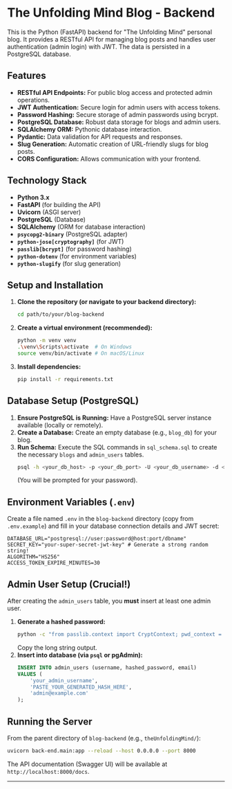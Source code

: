 # The Unfolding Mind Blog - Backend

This is the Python (FastAPI) backend for "The Unfolding Mind" personal blog. It provides a RESTful API for managing blog posts and handles user authentication (admin login) with JWT. The data is persisted in a PostgreSQL database.

## Features

- **RESTful API Endpoints:** For public blog access and protected admin operations.
- **JWT Authentication:** Secure login for admin users with access tokens.
- **Password Hashing:** Secure storage of admin passwords using bcrypt.
- **PostgreSQL Database:** Robust data storage for blogs and admin users.
- **SQLAlchemy ORM:** Pythonic database interaction.
- **Pydantic:** Data validation for API requests and responses.
- **Slug Generation:** Automatic creation of URL-friendly slugs for blog posts.
- **CORS Configuration:** Allows communication with your frontend.

## Technology Stack

- **Python 3.x**
- **FastAPI** (for building the API)
- **Uvicorn** (ASGI server)
- **PostgreSQL** (Database)
- **SQLAlchemy** (ORM for database interaction)
- **`psycopg2-binary`** (PostgreSQL adapter)
- **`python-jose[cryptography]`** (for JWT)
- **`passlib[bcrypt]`** (for password hashing)
- **`python-dotenv`** (for environment variables)
- **`python-slugify`** (for slug generation)

## Setup and Installation

1.  **Clone the repository (or navigate to your backend directory):**
    ```bash
    cd path/to/your/blog-backend
    ```
2.  **Create a virtual environment (recommended):**
    ```bash
    python -m venv venv
    .\venv\Scripts\activate  # On Windows
    source venv/bin/activate # On macOS/Linux
    ```
3.  **Install dependencies:**
    ```bash
    pip install -r requirements.txt
    ```

## Database Setup (PostgreSQL)

1.  **Ensure PostgreSQL is Running:** Have a PostgreSQL server instance available (locally or remotely).
2.  **Create a Database:** Create an empty database (e.g., `blog_db`) for your blog.
3.  **Run Schema:** Execute the SQL commands in `sql_schema.sql` to create the necessary `blogs` and `admin_users` tables.
    ```bash
    psql -h <your_db_host> -p <your_db_port> -U <your_db_username> -d <your_db_name> -f sql_schema.sql
    ```
    (You will be prompted for your password).

## Environment Variables (`.env`)

Create a file named `.env` in the `blog-backend` directory (copy from `.env.example`) and fill in your database connection details and JWT secret:

```dotenv
DATABASE_URL="postgresql://user:password@host:port/dbname"
SECRET_KEY="your-super-secret-jwt-key" # Generate a strong random string!
ALGORITHM="HS256"
ACCESS_TOKEN_EXPIRE_MINUTES=30
```

## Admin User Setup (Crucial!)

After creating the `admin_users` table, you **must** insert at least one admin user.

1.  **Generate a hashed password:**
    ```bash
    python -c "from passlib.context import CryptContext; pwd_context = CryptContext(schemes=['bcrypt'], deprecated='auto'); print(pwd_context.hash('your_secure_password_here'))"
    ```
    Copy the long string output.
2.  **Insert into database (via `psql` or pgAdmin):**
    ```sql
    INSERT INTO admin_users (username, hashed_password, email)
    VALUES (
        'your_admin_username',
        'PASTE_YOUR_GENERATED_HASH_HERE',
        'admin@example.com'
    );
    ```

## Running the Server

From the parent directory of `blog-backend` (e.g., `theUnfoldingMind/`):

```bash
uvicorn back-end.main:app --reload --host 0.0.0.0 --port 8000
```

The API documentation (Swagger UI) will be available at `http://localhost:8000/docs`.

---
